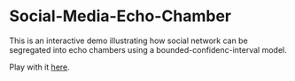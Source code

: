 # Social-Media-Echo-Chamber

This is an interactive demo illustrating how social network can be segregated into echo chambers using a bounded-confidenc-interval model.

Play with it [here](http://bl.ocks.org/haoopeng/raw/055662c96ec770be1930574cfe1553f2/).
